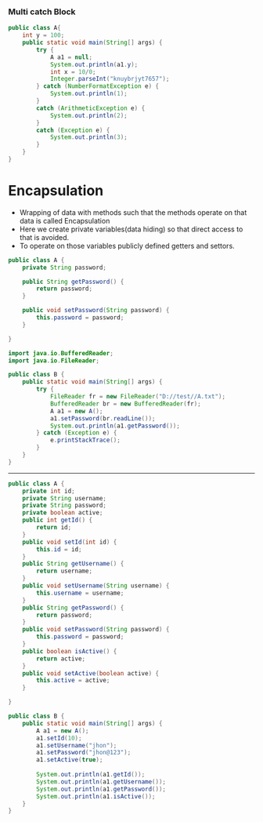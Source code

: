 ### Multi catch Block ###

```java
public class A{
	int y = 100;
	public static void main(String[] args) {
		try {
			A a1 = null;
			System.out.println(a1.y);
			int x = 10/0;
			Integer.parseInt("knuybrjyt7657");
		} catch (NumberFormatException e) {
			System.out.println(1);
		}
		catch (ArithmeticException e) {
			System.out.println(2);
		}
		catch (Exception e) {
			System.out.println(3);
		}
	}
}
```
# Encapsulation #
* Wrapping of data with methods such that the methods operate on that data is called Encapsulation
* Here we create private variables(data hiding) so that direct access to that is avoided.
* To operate on those variables publicly defined getters and settors.

```java
public class A {
	private String password;

	public String getPassword() {
		return password;
	}

	public void setPassword(String password) {
		this.password = password;
	}

}
```
```java
import java.io.BufferedReader;
import java.io.FileReader;

public class B {
	public static void main(String[] args) {
		try {
			FileReader fr = new FileReader("D://test//A.txt");
			BufferedReader br = new BufferedReader(fr);
			A a1 = new A();
			a1.setPassword(br.readLine());
			System.out.println(a1.getPassword());
		} catch (Exception e) {
			e.printStackTrace();
		}
	}
}
```
---
```java
public class A {
	private int id;
	private String username;
	private String password;
	private boolean active;
	public int getId() {
		return id;
	}
	public void setId(int id) {
		this.id = id;
	}
	public String getUsername() {
		return username;
	}
	public void setUsername(String username) {
		this.username = username;
	}
	public String getPassword() {
		return password;
	}
	public void setPassword(String password) {
		this.password = password;
	}
	public boolean isActive() {
		return active;
	}
	public void setActive(boolean active) {
		this.active = active;
	}

}
```
```java
public class B {
	public static void main(String[] args) {
		A a1 = new A();
		a1.setId(10);
		a1.setUsername("jhon");
		a1.setPassword("jhon@123");
		a1.setActive(true);
		
		System.out.println(a1.getId());
		System.out.println(a1.getUsername());
		System.out.println(a1.getPassword());
		System.out.println(a1.isActive());
	}
}

```